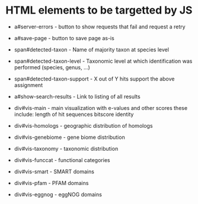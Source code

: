 # HTML elements to be targetted by JS

* a#server-errors - button to show requests that fail and request a retry
* a#save-page - button to save page as-is
* span#detected-taxon - Name of majority taxon at species level
* span#detected-taxon-level - Taxonomic level at which identification was performed (species, genus, ...)
* span#detected-taxon-support - X out of Y hits support the above assignment

* a#show-search-results - Link to listing of all results

* div#vis-main - main visualization with e-values and other scores
                 these include:
                   length of hit sequences
                   bitscore
                   identity
                 
* div#vis-homologs - geographic distribution of homologs
* div#vis-genebiome - gene biome distribution
* div#vis-taxonomy - taxonomic distribution
* div#vis-funccat - functional categories
* div#vis-smart - SMART domains
* div#vis-pfam - PFAM domains
* div#vis-eggnog - eggNOG domains

